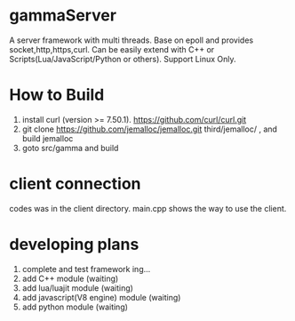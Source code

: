 # gammaServer
A server framework with multi threads. Base on epoll and provides socket,http,https,curl. Can be easily extend with C++ or Scripts(Lua/JavaScript/Python or others). Support Linux Only.

# How to Build
1) install curl (version >= 7.50.1). https://github.com/curl/curl.git 
2) git clone https://github.com/jemalloc/jemalloc.git third/jemalloc/ , and build jemalloc
3) goto src/gamma and build

# client connection
codes was in the client directory. main.cpp shows the way to use the client.

# developing plans
1) complete and test framework ing...
2) add C++ module (waiting)
3) add lua/luajit module (waiting)
4) add javascript(V8 engine) module (waiting)
5) add python module (waiting)

